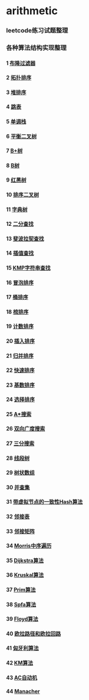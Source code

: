 # arithmetic

### leetcode练习试题整理

### 各种算法结构实现整理

#### 1 [布隆过滤器](src\main\java\com\laz\arithmetic\datastructure\bloomfilter\BloomFileter.java)
#### 2 [拓扑排序](src\main\java\com\laz\arithmetic\datastructure\graph\TopologyGraph.java)
#### 3 [堆排序](src\main\java\com\laz\arithmetic\datastructure\heap\HeapSort.java)
#### 4 [跳表](src\main\java\com\laz\arithmetic\datastructure\skiptable\SkipTable.java)
#### 5 [单调栈](src\main\java\com\laz\arithmetic\datastructure\stack\MonotonousStack.java)
#### 6 [平衡二叉树](src\main\java\com\laz\arithmetic\datastructure\tree\AVLBalanceTree.java)
#### 7 [B+树](src\main\java\com\laz\arithmetic\datastructure\tree\BPlusTree.java)
#### 8 [B树](src\main\java\com\laz\arithmetic\datastructure\tree\BTree.java)
#### 9 [红黑树](src\main\java\com\laz\arithmetic\datastructure\tree\RBTree.java)
#### 10 [排序二叉树](src\main\java\com\laz\arithmetic\datastructure\tree\SortedBinTree.java)
#### 11 [字典树](src\main\java\com\laz\arithmetic\datastructure\tree\TrieTree.java)
#### 12 [二分查找](src\main\java\com\laz\arithmetic\search\BinarySearch.java)
#### 13 [斐波拉契查找](src\main\java\com\laz\arithmetic\search\FibonacciSearch.java)
#### 14 [插值查找](src\main\java\com\laz\arithmetic\search\InsertionSearch.java)
#### 15 [KMP字符串查找](src\main\java\com\laz\arithmetic\search\KMP.java)
#### 16 [冒泡排序](src\main\java\com\laz\arithmetic\sort\BubbleSort.java)
#### 17 [桶排序](src\main\java\com\laz\arithmetic\sort\BucketSort.java)
#### 18 [梳排序](src\main\java\com\laz\arithmetic\sort\CombSort.java)
#### 19 [计数排序](src\main\java\com\laz\arithmetic\sort\CountSort.java)
#### 20 [插入排序](src\main\java\com\laz\arithmetic\sort\InsertionSort.java)
#### 21 [归并排序](src\main\java\com\laz\arithmetic\sort\MergeSort.java)
#### 22 [快速排序](src\main\java\com\laz\arithmetic\sort\QuickSort.java)
#### 23 [基数排序](src\main\java\com\laz\arithmetic\sort\RadixSort.java)
#### 24 [选择排序](src\main\java\com\laz\arithmetic\sort\SelectSort.java)
#### 25 [A*搜索](src\main\java\com\laz\arithmetic\search\AStarSearch.java)
#### 26 [双向广度搜索](src\main\java\com\laz\arithmetic\search\DBFS.java)
#### 27 [三分搜索](src\main\java\com\laz\arithmetic\search\TrisectionSearch.java)
#### 28 [线段树](src\main\java\com\laz\arithmetic\datastructure\SegmentTree.java)
#### 29 [树状数组](src\main\java\com\laz\arithmetic\datastructure\TreeArray.java)
#### 30 [并查集](src\main\java\com\laz\arithmetic\datastructure\UnionFind.java)
#### 31 [带虚拟节点的一致性Hash算法](src\main\java\com\laz\arithmetic\datastructure\ConsistentHash.java)
#### 32 [邻接表](src\main\java\com\laz\arithmetic\datastructure\GraphAdjList.java)
#### 33 [邻接矩阵](src\main\java\com\laz\arithmetic\datastructure\GraphAdjMatrix.java)
#### 34 [Morris中序遍历](src\main\java\com\laz\arithmetic\datastructure\tree\MorrisTraversal.java)
#### 35 [Dijkstra算法](src\main\java\com\laz\arithmetic\datastructure\graph\Dijkstra.java)
#### 36 [Kruskal算法](src\main\java\com\laz\arithmetic\datastructure\graph\Kruscal.java)
#### 37 [Prim算法](src\main\java\com\laz\arithmetic\datastructure\graph\Prim.java)
#### 38 [Spfa算法](src\main\java\com\laz\arithmetic\datastructure\graph\Spfa.java)
#### 39 [Floyd算法](src\main\java\com\laz\arithmetic\datastructure\graph\Floyd.java)
#### 40 [欧拉路径和欧拉回路](src\main\java\com\laz\arithmetic\datastructure\graph\EulerCircuit.java)
#### 41 [匈牙利算法](src\main\java\com\laz\arithmetic\datastructure\graph\Hungary.java)
#### 42 [KM算法](src\main\java\com\laz\arithmetic\datastructure\graph\KM.java)
#### 43 [AC自动机](src\main\java\com\laz\arithmetic\search\AhoCorasickAutomation.java)
#### 44 [Manacher](src\main\java\com\laz\arithmetic\search\Manacher.java)